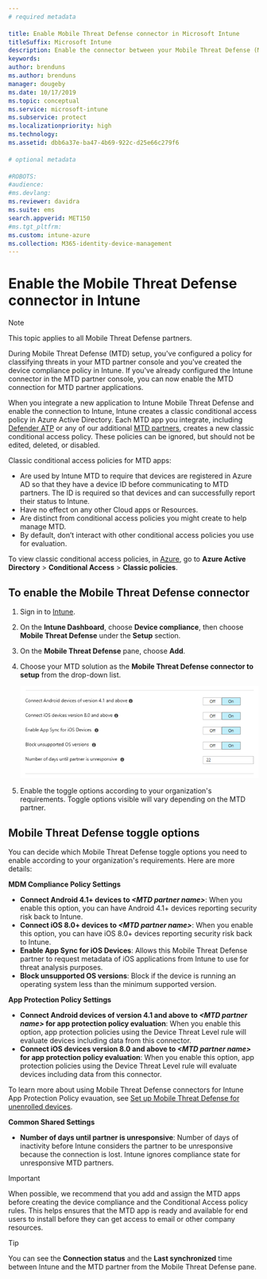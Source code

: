 ```yaml
---
# required metadata

title: Enable Mobile Threat Defense connector in Microsoft Intune
titleSuffix: Microsoft Intune
description: Enable the connector between your Mobile Threat Defense (MTD) partner and Microsoft Intune.
keywords:
author: brenduns
ms.author: brenduns
manager: dougeby
ms.date: 10/17/2019
ms.topic: conceptual
ms.service: microsoft-intune
ms.subservice: protect
ms.localizationpriority: high
ms.technology:
ms.assetid: dbb6a37e-ba47-4b69-922c-d25e66c279f6

# optional metadata

#ROBOTS:
#audience:
#ms.devlang:
ms.reviewer: davidra
ms.suite: ems
search.appverid: MET150
#ms.tgt_pltfrm:
ms.custom: intune-azure
ms.collection: M365-identity-device-management
---
```


# Enable the Mobile Threat Defense connector in Intune

> [!NOTE] 
> This topic applies to all Mobile Threat Defense partners.

During Mobile Threat Defense (MTD) setup, you've configured a policy for classifying threats in your MTD partner console and you've created the device compliance policy in Intune. If you've already configured the Intune connector in the MTD partner console, you can now enable the MTD connection for MTD partner applications.

When you integrate a new application to Intune Mobile Threat Defense and enable the connection to Intune, Intune creates a classic conditional access policy in Azure Active Directory. Each MTD app you integrate, including [Defender ATP](advanced-threat-protection.md) or any of our additional [MTD partners](mobile-threat-defense.md#mobile-threat-defense-partners), creates a new classic conditional access policy. These policies can be ignored, but should not be edited, deleted, or disabled.

Classic conditional access policies for MTD apps: 

- Are used by Intune MTD to require that devices are registered in Azure AD so that they have a device ID before communicating to MTD partners. The ID is required so that devices and can successfully report their status to Intune.  
- Have no effect on any other Cloud apps or Resources.  
- Are distinct from conditional access policies you might create to help manage MTD.
- By default, don’t interact with other conditional access policies you use for evaluation.  

To view classic conditional access policies, in [Azure](https://portal.azure.com/#home), go to **Azure Active Directory** > **Conditional Access** > **Classic policies**.


## To enable the Mobile Threat Defense connector

1. Sign in to [Intune](https://go.microsoft.com/fwlink/?linkid=2090973).

4. On the **Intune Dashboard**, choose **Device compliance**, then choose **Mobile Threat Defense** under the **Setup** section.

5. On the **Mobile Threat Defense** pane, choose **Add**.

6. Choose your MTD solution as the **Mobile Threat Defense connector to setup** from the drop-down list.

    ![MTD setup in Intune Azure portal](./media/mtd-connector-enable/enable-mtd-connector-1.png)

7. Enable the toggle options according to your organization's requirements. Toggle options visible will vary depending on the MTD partner.

## Mobile Threat Defense toggle options

You can decide which Mobile Threat Defense toggle options you need to enable according to your organization's requirements. Here are more details:

**MDM Compliance Policy Settings**
- **Connect Android 4.1+ devices to *\<MTD partner name>***: When you enable this option, you can have Android 4.1+ devices reporting security risk back to Intune.
- **Connect iOS 8.0+ devices to *\<MTD partner name>***: When you enable this option, you can have iOS 8.0+ devices reporting security risk back to Intune.
- **Enable App Sync for iOS Devices**: Allows this Mobile Threat Defense partner to request metadata of iOS applications from Intune to use for threat analysis purposes.
- **Block unsupported OS versions**: Block if the device is running an operating system less than the minimum supported version.

**App Protection Policy Settings**
- **Connect Android devices of version 4.1 and above to *\<MTD partner name>* for app protection policy evaluation**: When you enable this option, app protection policies using the Device Threat Level rule will evaluate devices including data from this connector.
- **Connect iOS devices version 8.0 and above to *\<MTD partner name>* for app protection policy evaluation**: When you enable this option, app protection policies using the Device Threat Level rule will evaluate devices including data from this connector.

To learn more about using Mobile Threat Defense connectors for Intune App Protection Policy evauation, see [Set up Mobile Threat Defense for unenrolled devices](PLACEHOLDER).

**Common Shared Settings**
- **Number of days until partner is unresponsive**: Number of days of inactivity before Intune considers the partner to be unresponsive because the connection is lost. Intune ignores compliance state for unresponsive MTD partners.

> [!IMPORTANT] 
> When possible, we recommend that you add and assign the MTD apps before creating the device compliance and the Conditional Access policy rules. This helps ensures that the MTD app is ready and available for end users to install before they can get access to email or other company resources.

> [!TIP]
> You can see the **Connection status** and the **Last synchronized** time between Intune and the MTD partner from the Mobile Threat Defense pane.
